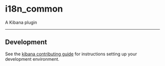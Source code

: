 # i18n_common

A Kibana plugin

---

## Development

See the [kibana contributing guide](https://github.com/elastic/kibana/blob/main/CONTRIBUTING.md) for instructions setting up your development environment.
